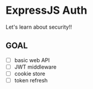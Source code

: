 # ExpressJS Auth

Let's learn about security!!


## GOAL
- [ ] basic web API
- [ ] JWT middleware
- [ ] cookie store
- [ ] token refresh
